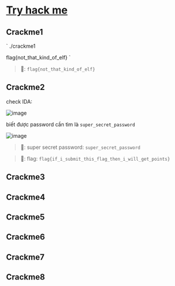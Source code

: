 #  [Try hack me](https://tryhackme.com/r/room/reverselfiles)
## Crackme1
`
./crackme1 

flag{not_that_kind_of_elf}
`
> 🚩: `flag{not_that_kind_of_elf}`

## Crackme2
check IDA:

![image](https://github.com/1Nhihi/Wargame/assets/127366803/42ecd302-5683-4c37-8068-fc5a117be753)

biết được password cần tìm là `super_secret_password`

![image](https://github.com/1Nhihi/Wargame/assets/127366803/0596b36b-3edc-46b1-ac84-ce920eac4eb9)

> 🚩: super secret password: `super_secret_password`

> 🚩: flag: `flag{if_i_submit_this_flag_then_i_will_get_points}`


## Crackme3
## Crackme4
## Crackme5
## Crackme6
## Crackme7
## Crackme8
